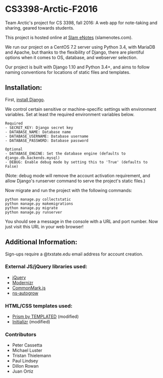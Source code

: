 # CS3398-Arctic-F2016

Team Arctic's project for CS 3398, fall 2016: A web app for note-taking and sharing, geared towards students.

This project is hosted online at [Slam eNotes](http://slamenotes.com) (slamenotes.com).

We run our project on a CentOS 7.2 server using Python 3.4, with MariaDB and Apache, but thanks to the flexibility of Django, there are plentiful options when it comes to OS, database, and webserver selection.

Our project is built with Django 1.10 and Python 3.4+, and aims to follow naming conventions for locations of static files and templates.

## Installation:
First, [install Django](https://docs.djangoproject.com/en/1.10/intro/install/).

We control certain sensitive or machine-specific settings with environment variables.
Set at least the required environment variables below.

```
Required
- SECRET_KEY: Django secret key
- DATABASE_NAME: Database name
- DATABASE_USERNAME: Database username
- DATABASE_PASSWORD: Database password

Optional
- DATABASE_ENGINE: Set the database engine (defaults to django.db.backends.mysql)
- DEBUG: Enable debug mode by setting this to 'True' (defaults to False)
```

(Note: debug mode will remove the account activation requirement, and allow Django's runserver command to serve the project's static files.)

Now migrate and run the project with the following commands:

```
python manage.py collectstatic
python manage.py makemigrations
python manage.py migrate
python manage.py runserver
```

You should see a message in the console with a URL and port number. Now just visit this URL in your web browser!

## Additional Information:
Sign-ups require a @txstate.edu email address for account creation.

### External JS/jQuery libraries used:
- [jQuery](https://jquery.com/)
- [Modernizr](https://modernizr.com/)
- [CommonMark.js](https://github.com/jgm/commonmark.js/)
- [ns-autogrow](https://github.com/ro31337/jquery.ns-autogrow/)

### HTML/CSS templates used:
- [Prism by TEMPLATED](https://templated.co/prism) (modified)
- [Initializr](http://www.initializr.com/) (modified)

### Contributors
- Peter Cassetta
- Michael Luster
- Tristan Thielemann
- Paul Lindsey
- Dillon Rowan
- Juan Ortiz

